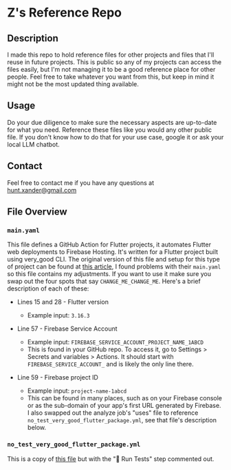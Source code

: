 # Z's Reference Repo

## Description

I made this repo to hold reference files for other projects and files that I'll reuse in future projects. This is public so any of my projects can access the files easily, but I'm not managing it to be a good reference place for other people. Feel free to take whatever you want from this, but keep in mind it might not be the most updated thing available.

## Usage

Do your due diligence to make sure the necessary aspects are up-to-date for what you need. Reference these files like you would any other public file. If you don't know how to do that for your use case, google it or ask your local LLM chatbot.

## Contact

Feel free to contact me if you have any questions at hunt.xander@gmail.com

## File Overview

### `main.yaml`

This file defines a GitHub Action for Flutter projects, it automates Flutter web deployments to Firebase Hosting. It's written for a Flutter project built using very_good CLI. The original version of this file and setup for this type of project can be found at [this article](https://medium.com/@quen09t/automating-flutter-web-deployments-to-firebase-hosting-using-github-actions-4893e4f17135), I found problems with their `main.yaml` so this file contains my adjustments. If you want to use it make sure you swap out the four spots that say `CHANGE_ME_CHANGE_ME`. Here's a brief description of each of these:

- Lines 15 and 28 - Flutter version

  - Example input: `3.16.3`

- Line 57 - Firebase Service Account

  - Example input: `FIREBASE_SERVICE_ACCOUNT_PROJECT_NAME_1ABCD`
  - This is found in your GitHub repo. To access it, go to Settings > Secrets and variables > Actions. It should start with `FIREBASE_SERVICE_ACCOUNT_` and is likely the only line there.

- Line 59 - Firebase project ID

  - Example input: `project-name-1abcd`
  - This can be found in many places, such as on your Firebase console or as the sub-domain of your app's first URL generated by Firebase.
    I also swapped out the analyze job's "uses" file to reference `no_test_very_good_flutter_package.yml`, see that file's description below.

### `no_test_very_good_flutter_package.yml`

This is a copy of [this file](https://github.com/VeryGoodOpenSource/very_good_workflows/blob/main/.github/workflows/flutter_package.yml) but with the "🧪 Run Tests" step commented out.
